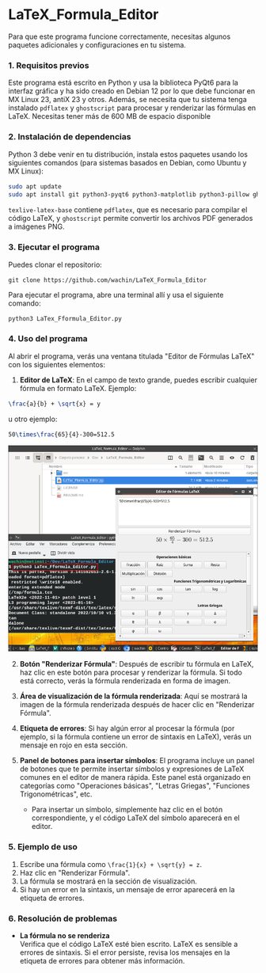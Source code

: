 # LaTeX_Formula_Editor

Para que este programa funcione correctamente, necesitas algunos paquetes adicionales y configuraciones en tu sistema. 

### 1. Requisitos previos

Este programa está escrito en Python y usa la biblioteca PyQt6 para la interfaz gráfica y ha sido creado en Debian 12 por lo que debe funcionar en MX Linux 23, antiX 23 y otros. Además, se necesita que tu sistema tenga instalado `pdflatex` y `ghostscript` para procesar y renderizar las fórmulas en LaTeX. Necesitas tener más de 600 MB de espacio disponible


### 2. Instalación de dependencias

Python 3 debe venir en tu distribución, instala estos paquetes usando los siguientes comandos (para sistemas basados en Debian, como Ubuntu y MX Linux):

```bash
sudo apt update
sudo apt install git python3-pyqt6 python3-matplotlib python3-pillow ghostscript texlive-latex-base texlive-latex-extra
```

`texlive-latex-base` contiene `pdflatex`, que es necesario para compilar el código LaTeX, y `ghostscript` permite convertir los archivos PDF generados a imágenes PNG.


### 3. Ejecutar el programa

Puedes clonar el repositorio:

```
git clone https://github.com/wachin/LaTeX_Formula_Editor
```

Para ejecutar el programa, abre una terminal allí y usa el siguiente comando:

```bash
python3 LaTex_Fformula_Editor.py
```

### 4. Uso del programa

Al abrir el programa, verás una ventana titulada "Editor de Fórmulas LaTeX" con los siguientes elementos:

1. **Editor de LaTeX**: En el campo de texto grande, puedes escribir cualquier fórmula en formato LaTeX. Ejemplo:

```latex
\frac{a}{b} + \sqrt{x} = y
```
   
u otro ejemplo:

```latex
50\times\frac{65}{4}-300=512.5
```

![](vx_images/145665800289385.webp)



2. **Botón "Renderizar Fórmula"**: Después de escribir tu fórmula en LaTeX, haz clic en este botón para procesar y renderizar la fórmula. Si todo está correcto, verás la fórmula renderizada en forma de imagen.

3. **Área de visualización de la fórmula renderizada**: Aquí se mostrará la imagen de la fórmula renderizada después de hacer clic en "Renderizar Fórmula".

4. **Etiqueta de errores**: Si hay algún error al procesar la fórmula (por ejemplo, si la fórmula contiene un error de sintaxis en LaTeX), verás un mensaje en rojo en esta sección.

5. **Panel de botones para insertar símbolos**: El programa incluye un panel de botones que te permite insertar símbolos y expresiones de LaTeX comunes en el editor de manera rápida. Este panel está organizado en categorías como "Operaciones básicas", "Letras Griegas", "Funciones Trigonométricas", etc.

   - Para insertar un símbolo, simplemente haz clic en el botón correspondiente, y el código LaTeX del símbolo aparecerá en el editor.

### 5. Ejemplo de uso

1. Escribe una fórmula como `\frac{1}{x} + \sqrt{y} = z`.
2. Haz clic en "Renderizar Fórmula".
3. La fórmula se mostrará en la sección de visualización.
4. Si hay un error en la sintaxis, un mensaje de error aparecerá en la etiqueta de errores.

### 6. Resolución de problemas

- **La fórmula no se renderiza**  
  Verifica que el código LaTeX esté bien escrito. LaTeX es sensible a errores de sintaxis. Si el error persiste, revisa los mensajes en la etiqueta de errores para obtener más información.

